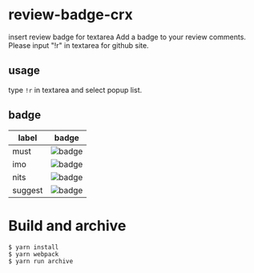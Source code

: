 # review-badge-crx

insert review badge for textarea
Add a badge to your review comments.
Please input "!r" in textarea for github site.


## usage

type `!r` in textarea and select popup list.


## badge
|label |badge |
|-------|-------|
|must |![badge](https://img.shields.io/badge/review-must-red.svg) |
|imo |![badge](https://img.shields.io/badge/review-imo-orange.svg) |
|nits |![badge](https://img.shields.io/badge/review-nits-green.svg) |
|suggest |![badge](https://img.shields.io/badge/review-suggestion-blue.svg) |

# Build and archive

```
$ yarn install
$ yarn webpack
$ yarn run archive
```



